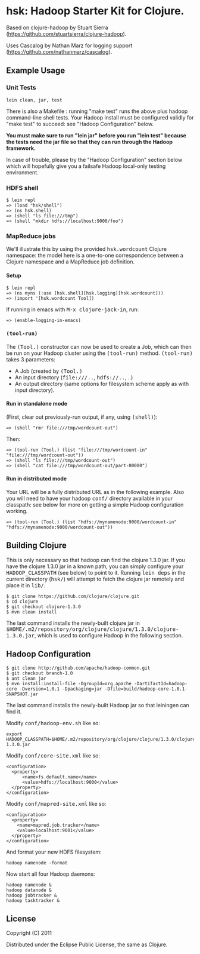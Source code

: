 # hsk: Hadoop Starter Kit for Clojure. 

Based on clojure-hadoop by Stuart Sierra (https://github.com/stuartsierra/clojure-hadoop).

Uses Cascalog by Nathan Marz for logging support (https://github.com/nathanmarz/cascalog).

## Example Usage

### Unit Tests

    lein clean, jar, test

There is also a Makefile : running "make test" runs the above plus
hadoop command-line shell tests. Your Hadoop install must be
configured validly for "make test" to succeed: see "Hadoop
Configuration" below.

__You must make sure to run "lein jar" before you run "lein test"
because the tests need the jar file so that they can run through the
Hadoop framework.__

In case of trouble, please try the "Hadoop Configuration" section
below which will hopefully give you a failsafe Hadoop local-only
testing environment.

### HDFS shell

    $ lein repl
    => (load "hsk/shell")
    => (ns hsk.shell)
    => (shell "ls file:///tmp")
    => (shell "mkdir hdfs://localhost:9000/foo")

### MapReduce jobs

We'll illustrate this by using the provided <tt>hsk.wordcount</tt> Clojure namespace: 
the model here is a one-to-one correspondence between a Clojure namespace and a MapReduce job definition.

#### Setup

    $ lein repl
    => (ns myns (:use [hsk.shell][hsk.logging][hsk.wordcount]))
    => (import '[hsk.wordcount Tool])

If running in emacs with <tt>M-x clojure-jack-in</tt>, run:

    => (enable-logging-in-emacs)


#### <tt>(tool-run)</tt>

The <tt>(Tool.)</tt> constructor can now be used to create a Job, which can then be run on your Hadoop cluster using
the <tt>(tool-run)</tt> method. <tt>(tool-run)</tt> takes 3 parameters:

* A Job (created by <tt>(Tool.)</tt>
* An input directory (<tt>file:///..</tt>, <tt>hdfs://..</tt>, ..)
* An output directory (same options for filesystem scheme apply as with input directory).

#### Run in standalone mode

(First, clear out previously-run output, if any, using <tt>(shell)</tt>):

    => (shell "rmr file:///tmp/wordcount-out")

Then:

    => (tool-run (Tool.) (list "file:///tmp/wordcount-in" "file:///tmp/wordcount-out"))
    => (shell "ls file:///tmp/wordcount-out")
    => (shell "cat file:///tmp/wordcount-out/part-00000")

#### Run in distributed mode

Your URL will be a fully distributed URL as in the following example. Also you will need to have your 
hadoop <tt>conf/</tt> directory available in your classpath: see below for more on getting a simple 
Hadoop configuration working.

    => (tool-run (Tool.) (list "hdfs://mynamenode:9000/wordcount-in" "hdfs://mynamenode:9000/wordcount-out"))

## Building Clojure

This is only necessary so that hadoop can find the clojure 1.3.0
jar. If you have the clojure 1.3.0 jar in a known path, you can simply
configure your <tt>HADOOP_CLASSPATH</tt> (see below) to point to
it. Running <tt>lein deps</tt> in the current directory
(<tt>hsk/</tt>) will attempt to fetch the clojure jar remotely and
place it in <tt>lib/</tt>.

    $ git clone https://github.com/clojure/clojure.git
    $ cd clojure
    $ git checkout clojure-1.3.0
    $ mvn clean install

The last command installs the newly-built clojure jar in
<tt>$HOME/.m2/repository/org/clojure/clojure/1.3.0/clojure-1.3.0.jar</tt>,
which is used to configure Hadoop in the following section.

## Hadoop Configuration

    $ git clone http://github.com/apache/hadoop-common.git
    $ git checkout branch-1.0
    $ ant clean jar
    $ mvn install:install-file -DgroupId=org.apache -DartifactId=hadoop-core -Dversion=1.0.1 -Dpackaging=jar -Dfile=build/hadoop-core-1.0.1-SNAPSHOT.jar

The last command installs the newly-built Hadoop jar so that leiningen can find it.

Modify <tt>conf/hadoop-env.sh</tt> like so:

    export HADOOP_CLASSPATH=$HOME/.m2/repository/org/clojure/clojure/1.3.0/clojure-1.3.0.jar

Modify <tt>conf/core-site.xml</tt> like so:

    <configuration>
      <property>
          <name>fs.default.name</name>
          <value>hdfs://localhost:9000</value>
      </property>
    </configuration>

Modify <tt>conf/mapred-site.xml</tt> like so:
 
    <configuration>
      <property>
        <name>mapred.job.tracker</name>
        <value>localhost:9001</value>
      </property>
    </configuration>

And format your new HDFS filesystem:

    hadoop namenode -format

Now start all four Hadoop daemons:

    hadoop namenode &
    hadoop datanode &
    hadoop jobtracker &
    hadoop tasktracker &

## License

Copyright (C) 2011

Distributed under the Eclipse Public License, the same as Clojure.

